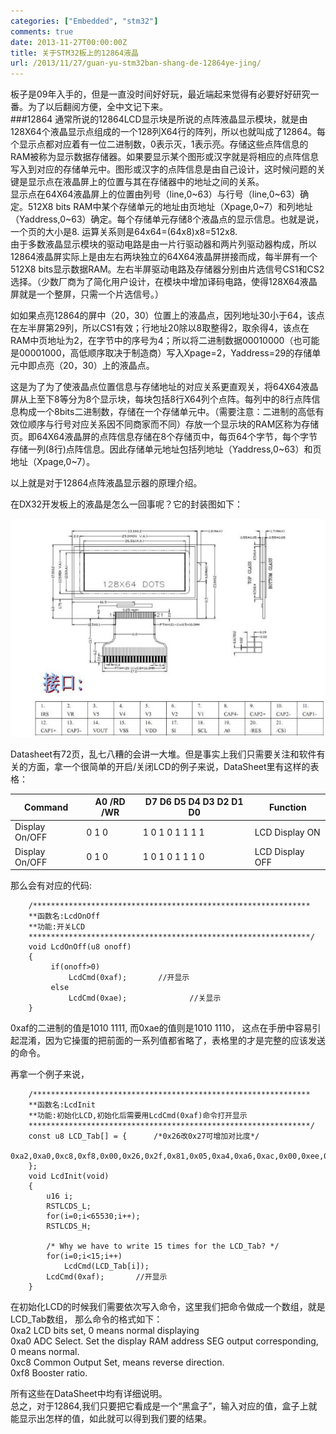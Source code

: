```yaml
---
categories: ["Embedded", "stm32"]
comments: true
date: 2013-11-27T00:00:00Z
title: 关于STM32板上的12864液晶
url: /2013/11/27/guan-yu-stm32ban-shang-de-12864ye-jing/
---
```


板子是09年入手的，但是一直没时间好好玩，最近端起来觉得有必要好好研究一番。为了以后翻阅方便，全中文记下来。       
###12864
通常所说的12864LCD显示块是所说的点阵液晶显示模块，就是由128X64个液晶显示点组成的一个128列X64行的阵列，所以也就叫成了12864。每个显示点都对应着有一位二进制数，0表示灭，1表示亮。存储这些点阵信息的RAM被称为显示数据存储器。如果要显示某个图形或汉字就是将相应的点阵信息写入到对应的存储单元中。图形或汉字的点阵信息是由自己设计，这时候问题的关键是显示点在液晶屏上的位置与其在存储器中的地址之间的关系。    
显示点在64X64液晶屏上的位置由列号（line,0~63）与行号（line,0~63）确定。512X8 bits RAM中某个存储单元的地址由页地址（Xpage,0~7）和列地址（Yaddress,0~63）确定。每个存储单元存储8个液晶点的显示信息。也就是说，一个页的大小是8. 运算关系则是64x64=(64x8)x8=512x8.     
由于多数液晶显示模块的驱动电路是由一片行驱动器和两片列驱动器构成，所以12864液晶屏实际上是由左右两块独立的64X64液晶屏拼接而成，每半屏有一个512X8 bits显示数据RAM。左右半屏驱动电路及存储器分别由片选信号CS1和CS2选择。（少数厂商为了简化用户设计，在模块中增加译码电路，使得128X64液晶屏就是一个整屏，只需一个片选信号。）    

如如果点亮12864的屏中（20，30）位置上的液晶点，因列地址30小于64，该点在左半屏第29列，所以CS1有效；行地址20除以8取整得2，取余得4，该点在RAM中页地址为2，在字节中的序号为4；所以将二进制数据00010000（也可能是00001000，高低顺序取决于制造商）写入Xpage=2，Yaddress=29的存储单元中即点亮（20，30）上的液晶点。

这是为了为了使液晶点位置信息与存储地址的对应关系更直观关，将64X64液晶屏从上至下8等分为8个显示块，每块包括8行X64列个点阵。每列中的8行点阵信息构成一个8bits二进制数，存储在一个存储单元中。（需要注意：二进制的高低有效位顺序与行号对应关系因不同商家而不同）存放一个显示块的RAM区称为存储页。即64X64液晶屏的点阵信息存储在8个存储页中，每页64个字节，每个字节存储一列(8行)点阵信息。因此存储单元地址包括列地址（Yaddress,0~63）和页地址（Xpage,0~7）。    

以上就是对于12864点阵液晶显示器的原理介绍。    

在DX32开发板上的液晶是怎么一回事呢？它的封装图如下：     

![128641.jpg](/images/128641.jpg)    
    
Datasheet有72页，乱七八糟的会讲一大堆。但是事实上我们只需要关注和软件有关的方面，拿一个很简单的开启/关闭LCD的例子来说，DataSheet里有这样的表格：    

|Command| A0 /RD /WR | D7 D6 D5 D4 D3 D2 D1 D0 | Function |
|-------|------------|-------------------------|----------|
|Display On/OFF| 0 1 0 | 1 0 1 0 1 1 1 1       | LCD Display ON|
|Display On/OFF| 0 1 0 | 1 0 1 0 1 1 1 0       | LCD Display OFF|

那么会有对应的代码:
```
	/**************************************************************
	**函数名:LcdOnOff
	**功能:开关LCD
	***************************************************************/
	void LcdOnOff(u8 onoff)
	{
	     if(onoff>0)
			 LcdCmd(0xaf);       //开显示
	     else
			 LcdCmd(0xae);          	//关显示
	}
```
0xaf的二进制的值是1010 1111, 而0xae的值则是1010 1110， 这点在手册中容易引起混淆，因为它操蛋的把前面的一系列值都省略了，表格里的才是完整的应该发送的命令。    

再拿一个例子来说，
```
	/**************************************************************
	**函数名:LcdInit
	**功能:初始化LCD,初始化后需要用LcdCmd(0xaf)命令打开显示
	***************************************************************/
	const u8 LCD_Tab[] = {		/*0x26改0x27可增加对比度*/
		0xa2,0xa0,0xc8,0xf8,0x00,0x26,0x2f,0x81,0x05,0xa4,0xa6,0xac,0x00,0xee,0x40
	};
	void LcdInit(void)
	{
		u16 i;
		RSTLCDS_L;
		for(i=0;i<65530;i++);
		RSTLCDS_H;
	
		/* Why we have to write 15 times for the LCD_Tab? */
		for(i=0;i<15;i++)
			LcdCmd(LCD_Tab[i]);
		LcdCmd(0xaf);       //开显示
	}
```
在初始化LCD的时候我们需要依次写入命令，这里我们把命令做成一个数组，就是LCD_Tab数组， 那么命令的格式如下：    
0xa2  LCD bits set, 0 means normal displaying    
0xa0  ADC Select. Set the display RAM address SEG output corresponding, 0 means normal.     
0xc8  Common Output Set, means reverse direction.     
0xf8  Booster ratio.     

所有这些在DataSheet中均有详细说明。     
总之，对于12864,我们只要把它看成是一个“黑盒子”，输入对应的值，盒子上就能显示出怎样的值，如此就可以得到我们要的结果。     






